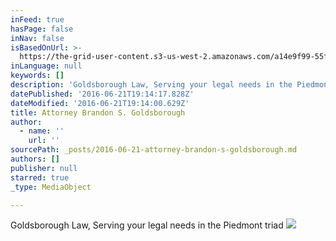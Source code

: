 ```yaml
---
inFeed: true
hasPage: false
inNav: false
isBasedOnUrl: >-
  https://the-grid-user-content.s3-us-west-2.amazonaws.com/a14e9f99-55f8-4fc7-8045-a62110f9fbd0.png
inLanguage: null
keywords: []
description: 'Goldsborough Law, Serving your legal needs in the Piedmont triad'
datePublished: '2016-06-21T19:14:17.828Z'
dateModified: '2016-06-21T19:14:00.629Z'
title: Attorney Brandon S. Goldsborough
author:
  - name: ''
    url: ''
sourcePath: _posts/2016-06-21-attorney-brandon-s-goldsborough.md
authors: []
publisher: null
starred: true
_type: MediaObject

---
```

Goldsborough Law, Serving your legal needs in the Piedmont triad
![](https://the-grid-user-content.s3-us-west-2.amazonaws.com/4d2c3d1c-f5c0-4722-9106-8527ff75f27b.png)